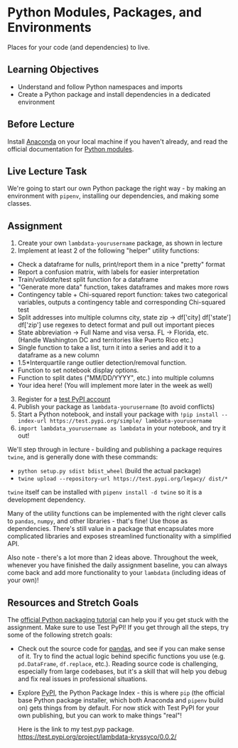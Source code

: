 # Python Modules, Packages, and Environments

Places for your code (and dependencies) to live.

## Learning Objectives

- Understand and follow Python namespaces and imports
- Create a Python package and install dependencies in a dedicated environment

## Before Lecture

Install [Anaconda](https://www.anaconda.com/distribution) on your local machine
if you haven't already, and read the official documentation for
[Python modules](https://docs.python.org/3.7/tutorial/modules.html).

## Live Lecture Task

We're going to start our own Python package the right way - by making an
environment with `pipenv`, installing our dependencies, and making some classes.

## Assignment

1) Create your own `lambdata-yourusername` package, as shown in lecture
2) Implement at least 2 of the following "helper" utility functions:
  - Check a dataframe for nulls, print/report them in a nice "pretty" format
  - Report a confusion matrix, with labels for easier interpretation
  - Train/*validate*/test split function for a dataframe
  - "Generate more data" function, takes dataframes and makes more rows
  - Contingency table + Chi-squared report function: takes two categorical
    variables, outputs a contingency table and corresponding Chi-squared test
  - Split addresses into multiple columns city, state zip -> df['city]
    df['state'] df['zip'] use regexes to detect format and pull out important
    pieces
  - State abbreviation -> Full Name and visa versa. FL -> Florida, etc.
    (Handle Washington DC and territories like Puerto Rico etc.)
  - Single function to take a list, turn it into a series and add it to a
    dataframe as a new column
  - 1.5*Interquartile range outlier detection/removal function.
  - Function to set notebook display options.
  - Function to split dates ("MM/DD/YYYY", etc.) into multiple columns
  - Your idea here! (You will implement more later in the week as well)
3) Register for a [test PyPI account](https://test.pypi.org/account/register/)
4) Publish your package as `lambdata-yourusername` (to avoid conflicts)
5) Start a Python notebook, and install your package with
  `!pip install --index-url https://test.pypi.org/simple/ lambdata-yourusername`
6) `import lambdata_yourusername as lambdata` in your notebook, and try it out!

We'll step through in lecture - building and publishing a package requires
`twine`, and is generally done with these commands:
- `python setup.py sdist bdist_wheel` (build the actual package)
- `twine upload --repository-url https://test.pypi.org/legacy/ dist/*`

`twine` itself can be installed with `pipenv install -d twine` so it is a
development dependency.

Many of the utility functions can be implemented with the right clever calls
to `pandas`, `numpy`, and other libraries - that's fine! Use those as
dependencies. There's still value in a package that encapsulates more
complicated libraries and exposes streamlined functionality with a simplified
API.

Also note - there's a lot more than 2 ideas above. Throughout the week, whenever
you have finished the daily assignment baseline, you can always come back and
add more functionality to your `lambdata` (including ideas of your own)!

## Resources and Stretch Goals

The [official Python packaging tutorial](https://packaging.python.org/tutorials/packaging-projects/)
can help you if you get stuck with the assignment. Make sure to use Test PyPI!
If you get through all the steps, try some of the following stretch goals:

- Check out the source code for [pandas](https://github.com/pandas-dev/pandas),
  and see if you can make sense of it. Try to find the actual logic behind
  specific functions you use (e.g. `pd.DataFrame`, `df.replace`, etc.). Reading
  source code is challenging, especially from large codebases, but it's a skill
  that will help you debug and fix real issues in professional situations.

- Explore [PyPI](https://pypi.org), the Python Package Index - this is where
  `pip` (the official base Python package installer, which both Anaconda and
  `pipenv` build on) gets things from by default. For now stick with Test PyPI
  for your own publishing, but you can work to make things "real"!
  
  Here is the link to my test.pyp package. https://test.pypi.org/project/lambdata-kryssyco/0.0.2/
